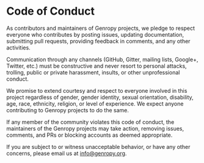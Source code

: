 # Code of Conduct

As contributors and maintainers of Genropy projects, we pledge to respect everyone 
who contributes by posting issues, updating documentation, submitting pull requests, 
providing feedback in comments, and any other activities.

Communication through any channels (GitHub, Gitter, mailing lists, Google+, Twitter, etc.) 
must be constructive and never resort to personal attacks, trolling, public or private 
harassment, insults, or other unprofessional conduct.

We promise to extend courtesy and respect to everyone involved in this project regardless
of gender, gender identity, sexual orientation, disability, age, race, ethnicity, religion, 
or level of experience. We expect anyone contributing to Genropy projects to do the same.

If any member of the community violates this code of conduct, the maintainers of the Genropy 
projects may take action, removing issues, comments, and PRs or blocking accounts as deemed 
appropriate.

If you are subject to or witness unacceptable behavior, or have any other concerns, please 
email us at info@genropy.org.
